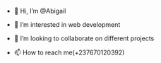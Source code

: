 - 👋 Hi, I’m @Abigail
- 👀 I’m interested in web development 
  
- 💞️ I’m looking to collaborate on different projects 
- 📫 How to reach me(+237670120392)
  


<!---
Abi-love/Abi-love is a ✨ special ✨ repository because its `README.md` (this file) appears on your GitHub profile.
You can click the Preview link to take a look at your changes.
--->
